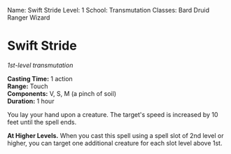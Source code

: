 Name: Swift Stride
Level: 1
School: Transmutation
Classes: Bard
         Druid
         Ranger
         Wizard

# Swift Stride
_1st-level transmutation_

**Casting Time:** 1 action    
**Range:** Touch    
**Components:** V, S, M (a pinch of soil)    
**Duration:** 1 hour 

You lay your hand upon a creature. The target's speed is increased by 10 feet until the spell ends. 

**At Higher Levels.** When you cast this spell using a spell slot of 2nd level or higher, you can target one additional creature for each slot level above 1st.